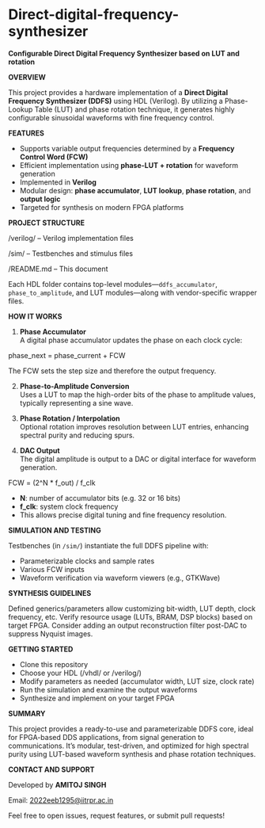 # Direct-digital-frequency-synthesizer
**Configurable Direct Digital Frequency Synthesizer based on LUT and rotation**

**OVERVIEW**

This project provides a hardware implementation of a **Direct Digital Frequency Synthesizer (DDFS)** using HDL (Verilog). By utilizing a Phase-Lookup Table (LUT) and phase rotation technique, it generates highly configurable sinusoidal waveforms with fine frequency control.

**FEATURES**
- Supports variable output frequencies determined by a **Frequency Control Word (FCW)**
- Efficient implementation using **phase-LUT + rotation** for waveform generation
- Implemented in **Verilog**
- Modular design: **phase accumulator**, **LUT lookup**, **phase rotation**, and **output logic**
- Targeted for synthesis on modern FPGA platforms

**PROJECT STRUCTURE**

/verilog/ – Verilog implementation files

/sim/ – Testbenches and stimulus files

/README.md – This document

Each HDL folder contains top-level modules—`ddfs_accumulator`, `phase_to_amplitude`, and LUT modules—along with vendor-specific wrapper files.

**HOW IT WORKS**

1. **Phase Accumulator**  
A digital phase accumulator updates the phase on each clock cycle:
 
 phase_next = phase_current + FCW

 The FCW sets the step size and therefore the output frequency.

2. **Phase-to-Amplitude Conversion**  
Uses a LUT to map the high-order bits of the phase to amplitude values, typically representing a sine wave.

3. **Phase Rotation / Interpolation**  
Optional rotation improves resolution between LUT entries, enhancing spectral purity and reducing spurs.

4. **DAC Output**  
The digital amplitude is output to a DAC or digital interface for waveform generation.

FCW = (2^N * f_out) / f_clk

- **N**: number of accumulator bits (e.g. 32 or 16 bits)  
- **f_clk**: system clock frequency  
- This allows precise digital tuning and fine frequency resolution.

 **SIMULATION AND TESTING**

Testbenches (in `/sim/`) instantiate the full DDFS pipeline with:
- Parameterizable clocks and sample rates
- Various FCW inputs
- Waveform verification via waveform viewers (e.g., GTKWave)

**SYNTHESIS GUIDELINES**

Defined generics/parameters allow customizing bit-width, LUT depth, clock frequency, etc.
Verify resource usage (LUTs, BRAM, DSP blocks) based on target FPGA.
Consider adding an output reconstruction filter post-DAC to suppress Nyquist images.

**GETTING STARTED**

- Clone this repository
- Choose your HDL (/vhdl/ or /verilog/)
- Modify parameters as needed (accumulator width, LUT size, clock rate)
- Run the simulation and examine the output waveforms
- Synthesize and implement on your target FPGA

**SUMMARY**

This project provides a ready-to-use and parameterizable DDFS core, ideal for FPGA-based DDS applications, from signal generation to communications. It’s modular, test-driven, and optimized for high spectral purity using LUT-based waveform synthesis and phase rotation techniques.

**CONTACT AND SUPPORT**

Developed by **AMITOJ SINGH**

Email: 2022eeb1295@iitrpr.ac.in

Feel free to open issues, request features, or submit pull requests!

